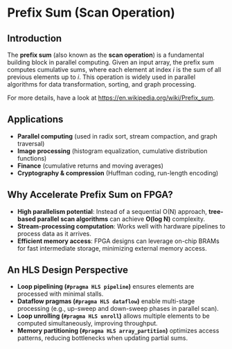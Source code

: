 # Prefix Sum (Scan Operation)

## Introduction  
The **prefix sum** (also known as the **scan operation**) is a fundamental building block in parallel computing. Given an input array, the prefix sum computes cumulative sums, where each element at index *i* is the sum of all previous elements up to *i*. This operation is widely used in parallel algorithms for data transformation, sorting, and graph processing.  

For more details, have a look at https://en.wikipedia.org/wiki/Prefix_sum.

## Applications
- **Parallel computing** (used in radix sort, stream compaction, and graph traversal)  
- **Image processing** (histogram equalization, cumulative distribution functions)  
- **Finance** (cumulative returns and moving averages)  
- **Cryptography & compression** (Huffman coding, run-length encoding)  

## Why Accelerate Prefix Sum on FPGA?  
- **High parallelism potential**: Instead of a sequential O(N) approach, **tree-based parallel scan algorithms** can achieve **O(log N)** complexity.  
- **Stream-processing computation**: Works well with hardware pipelines to process data as it arrives.  
- **Efficient memory access**: FPGA designs can leverage on-chip BRAMs for fast intermediate storage, minimizing external memory access.  

## An HLS Design Perspective 
- **Loop pipelining (`#pragma HLS pipeline`)** ensures elements are processed with minimal stalls.  
- **Dataflow pragmas (`#pragma HLS dataflow`)** enable multi-stage processing (e.g., up-sweep and down-sweep phases in parallel scan).  
- **Loop unrolling (`#pragma HLS unroll`)** allows multiple elements to be computed simultaneously, improving throughput.  
- **Memory partitioning (`#pragma HLS array_partition`)** optimizes access patterns, reducing bottlenecks when updating partial sums.  

